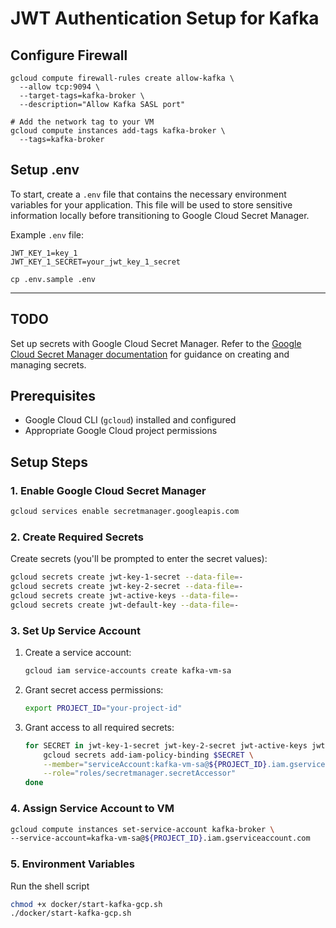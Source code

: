 # JWT Authentication Setup for Kafka

## Configure Firewall
```
gcloud compute firewall-rules create allow-kafka \
  --allow tcp:9094 \
  --target-tags=kafka-broker \
  --description="Allow Kafka SASL port"

# Add the network tag to your VM
gcloud compute instances add-tags kafka-broker \
  --tags=kafka-broker
```

## Setup .env
To start, create a `.env` file that contains the necessary environment variables for your application. This file will be used to store sensitive information locally before transitioning to Google Cloud Secret Manager.

Example `.env` file:
```
JWT_KEY_1=key_1
JWT_KEY_1_SECRET=your_jwt_key_1_secret
```
```
cp .env.sample .env
```
____

## TODO
Set up secrets with Google Cloud Secret Manager. Refer to the [Google Cloud Secret Manager documentation](https://cloud.google.com/secret-manager/docs) for guidance on creating and managing secrets.

## Prerequisites

- Google Cloud CLI (`gcloud`) installed and configured
- Appropriate Google Cloud project permissions

## Setup Steps

### 1. Enable Google Cloud Secret Manager

```bash
gcloud services enable secretmanager.googleapis.com
```

### 2. Create Required Secrets

Create secrets (you'll be prompted to enter the secret values):

```bash
gcloud secrets create jwt-key-1-secret --data-file=-
gcloud secrets create jwt-key-2-secret --data-file=-
gcloud secrets create jwt-active-keys --data-file=-
gcloud secrets create jwt-default-key --data-file=-
```

### 3. Set Up Service Account

1. Create a service account:

    ```bash
    gcloud iam service-accounts create kafka-vm-sa
    ```

2. Grant secret access permissions:

    ```bash
    export PROJECT_ID="your-project-id"
    ```

3. Grant access to all required secrets:

    ```bash
    for SECRET in jwt-key-1-secret jwt-key-2-secret jwt-active-keys jwt-default-key; do
        gcloud secrets add-iam-policy-binding $SECRET \
        --member="serviceAccount:kafka-vm-sa@${PROJECT_ID}.iam.gserviceaccount.com" \
        --role="roles/secretmanager.secretAccessor"
    done
    ```

### 4. Assign Service Account to VM

```bash
gcloud compute instances set-service-account kafka-broker \
--service-account=kafka-vm-sa@${PROJECT_ID}.iam.gserviceaccount.com
```

### 5. Environment Variables

Run the shell script

```bash
chmod +x docker/start-kafka-gcp.sh
./docker/start-kafka-gcp.sh
```
